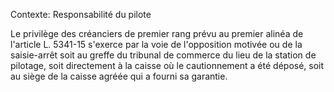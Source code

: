 Contexte: Responsabilité du pilote

Le privilège des créanciers de premier rang prévu au premier alinéa de l'article L. 5341-15 s'exerce par la voie de l'opposition motivée ou de la saisie-arrêt soit au greffe du tribunal de commerce du lieu de la station de pilotage, soit directement à la caisse où le cautionnement a été déposé, soit au siège de la caisse agréée qui a fourni sa garantie.